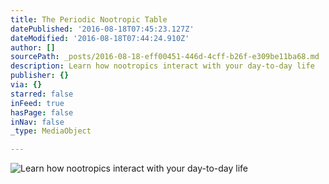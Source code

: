 ```yaml
---
title: The Periodic Nootropic Table
datePublished: '2016-08-18T07:45:23.127Z'
dateModified: '2016-08-18T07:44:24.910Z'
author: []
sourcePath: _posts/2016-08-18-eff00451-446d-4cff-b26f-e309be11ba68.md
description: Learn how nootropics interact with your day-to-day life
publisher: {}
via: {}
starred: false
inFeed: true
hasPage: false
inNav: false
_type: MediaObject

---
```

![Learn how nootropics interact with your day-to-day life](https://the-grid-user-content.s3-us-west-2.amazonaws.com/6f2be2e2-0419-4da4-b4df-2a8b9307d9df.jpg)
